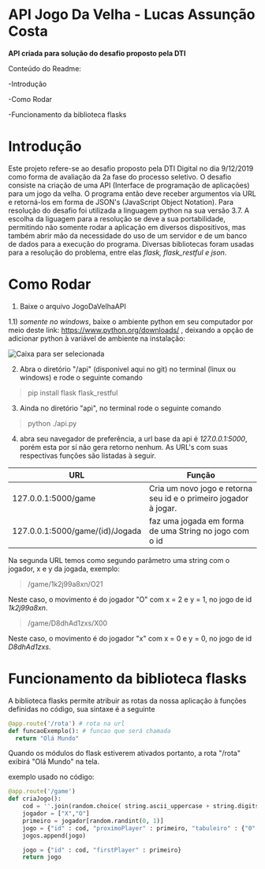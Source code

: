 # API Jogo Da Velha - Lucas Assunção Costa

**API criada para solução do desafio proposto pela DTI**

Conteúdo do Readme:

-Introdução

-Como Rodar

-Funcionamento da biblioteca flasks

# Introdução

  Este projeto refere-se ao desafio proposto pela DTI Digital no dia 9/12/2019 como forma de avaliação da 2a fase do processo seletivo. O desafio consiste na criação de uma API (Interface de programação de aplicações) para um jogo da velha. O programa então deve receber argumentos via URL e retorná-los em forma de JSON's (JavaScript Object Notation).
  Para resolução do desafio foi utilizada a linguagem python na sua versão 3.7. A escolha da liguagem para a resolução se deve a sua portabilidade, permitindo não somente rodar a aplicação em diversos dispositivos, mas também abrir mão da necessidade do uso de um servidor e de um banco de dados para a execução do programa. Diversas bibliotecas foram usadas para a resolução do problema, entre elas *flask, flask_restful e json*.
 
# Como Rodar

 1) Baixe o arquivo JogoDaVelhaAPI
 
 1.1) *somente no windows*, baixe o ambiente python em seu computador por meio deste link: https://www.python.org/downloads/ , deixando a opção de adicionar python à variável de ambiente na instalação:
      
   ![Caixa para ser selecionada](https://datatofish.com/wp-content/uploads/2019/03/000_pyinstaller.png)
       
 2) Abra o diretório "/api" (disponivel aqui no git) no terminal (linux ou windows) e rode o seguinte comando 
 
 > pip install flask flask_restful
 
 3) Ainda no diretório "api", no terminal rode o seguinte comando 
 
 > python ./api.py
 
 4) abra seu navegador de preferência, a url base da api é *127.0.0.1:5000*, porém esta por sí não gera retorno nenhum. As URL's com suas respectivas funções são listadas à seguir.
 
|     URL       |     Função    |
| ------------- | ------------- |
| 127.0.0.1:5000/game| Cria um novo jogo e retorna seu id e o primeiro jogador à jogar. |
| 127.0.0.1:5000/game/(id)/Jogada | faz uma jogada em forma de uma String no jogo com o id|

  Na segunda URL temos como segundo parâmetro uma string com o jogador, x e y da jogada, exemplo:
  
  > /game/1k2j99a8xn/O21
  
  Neste caso, o movimento é do jogador "O" com x = 2 e y = 1, no jogo de id *1k2j99a8xn*.
  
  > /game/D8dhAd1zxs/X00
  
  Neste caso, o movimento é do jogador "x" com x = 0 e y = 0, no jogo de id *D8dhAd1zxs*.
  
# Funcionamento da biblioteca flasks

  A biblioteca flasks permite atribuir as rotas da nossa aplicação à funções definidas no código, sua sintaxe é a seguinte

``` python
@app.route('/rota') # rota na url
def funcaoExemplo(): # funcao que será chamada
  return "Olá Mundo"
```
Quando os módulos do flask estiverem ativados portanto, a rota "/rota" exibirá "Olá Mundo" na tela.

exemplo usado no código:
``` python
@app.route('/game')
def criaJogo():
    cod = ''.join(random.choice( string.ascii_uppercase + string.digits + string.ascii_lowercase) for x in range(8))
    jogador = ["X","O"]
    primeiro = jogador[random.randint(0, 1)]
    jogo = {"id" : cod, "proximoPlayer" : primeiro, "tabuleiro" : {"0":{"0":"0","1":"0","2":"0"},"1":{"0":"0","1":"0","2":"0"},"2":{"0":"0","1":"0","2":"0"}}}
    jogos.append(jogo)

    jogo = {"id" : cod, "firstPlayer" : primeiro}
    return jogo
```
